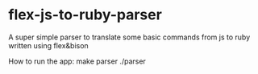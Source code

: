 # flex-js-to-ruby-parser
A super simple parser to translate some basic commands from js to ruby written using flex&amp;bison

How to run the app:
make parser
./parser
